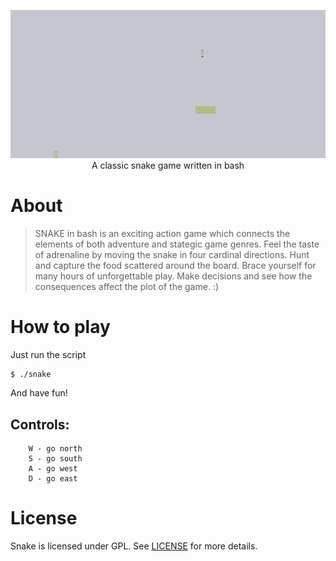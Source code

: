 

<p align="center">
    <img alt="logo" src="logo.gif" /> <br/>
    A classic snake game written in bash
<p>

# About

> SNAKE in bash is an exciting action game which connects the elements of both
> adventure and stategic game genres. Feel the taste of adrenaline by moving the snake
> in four cardinal directions. Hunt and capture the food scattered around
> the board. Brace yourself for many hours of unforgettable play. Make
> decisions and see how the consequences affect the plot of the game.
> :)

# How to play

Just run the script

```
$ ./snake
```

And have fun!

## Controls:

```
    W - go north
    S - go south
    A - go west
    D - go east
```

# License

Snake is licensed under GPL. See [LICENSE](LICENSE) for more details.
